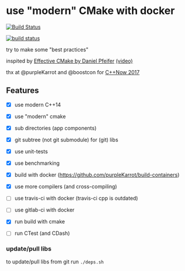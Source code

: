 # use "modern" CMake with docker

[![Build Status](https://travis-ci.org/abeimler/cmdocker-tmpl.svg?branch=master)](https://travis-ci.org/abeimler/cmdocker-tmpl)

[![build status](https://gitlab.com/hircreacc/cmdocker-tmpl/badges/master/build.svg)](https://gitlab.com/hircreacc/cmdocker-tmpl/commits/master)


try to make some "best practices"

inspited by [Effective CMake by Daniel Pfeifer](https://github.com/boostcon/cppnow_presentations_2017/blob/master/05-19-2017_friday/effective_cmake__daniel_pfeifer__cppnow_05-19-2017.pdf) [(video)](https://youtu.be/bsXLMQ6WgIk)

thx at @purpleKarrot and @boostcon for [C++Now 2017](https://github.com/boostcon/cppnow_presentations_2017)


## Features

 * [x] use modern C++14
 * [x] use "modern" cmake
 * [x] sub directories (app components)
 * [x] git subtree (not git submodule) for (git) libs
 * [x] use unit-tests
 * [x] use benchmarking
 * [x] build with docker (https://github.com/purpleKarrot/build-containers)
 * [x] use more compilers (and cross-compiling)
 * [ ] use travis-ci with docker (travis-ci cpp is outdated)
 * [ ] use gitlab-ci with docker
 * [x] run build with cmake
 * [ ] run CTest (and CDash)


 ### update/pull libs
 
 to update/pull libs from git run `./deps.sh`